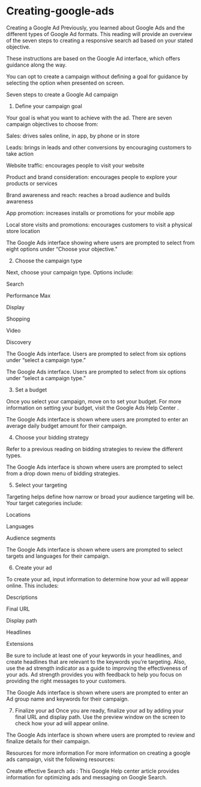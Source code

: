 # Creating-google-ads
Creating a Google Ad
Previously, you learned about Google Ads and the different types of Google Ad formats. This reading will provide an overview of the seven steps to creating a responsive search ad based on your stated objective. 

These instructions are based on the Google Ad interface, which offers guidance along the way. 

You can opt to create a campaign without defining a goal for guidance by selecting the option when presented on screen.

Seven steps to create a Google Ad campaign 
1. Define your campaign goal

Your goal is what you want to achieve with the ad. There are seven campaign objectives to choose from:

Sales: drives sales online, in app, by phone or in store

Leads: brings in leads and other conversions by encouraging customers to take action

Website traffic: encourages people to visit your website

Product and brand consideration: encourages people to explore your products or services

Brand awareness and reach: reaches a broad audience and builds awareness 

App promotion: increases installs or promotions for your mobile app

Local store visits and promotions: encourages customers to visit a physical store location


The Google Ads interface showing where users are prompted to select from eight options under “Choose your objective."

2. Choose the campaign type

Next, choose your campaign type. Options include:

Search

Performance Max

Display

Shopping 

Video 

Discovery


The Google Ads interface. Users are prompted to select from six options under “select a campaign type.”

The Google Ads interface. Users are prompted to select from six options under “select a campaign type.”

3. Set a budget

Once you select your campaign, move on to set your budget. For more information on setting your budget, visit the 
Google Ads Help Center
. 


The Google Ads interface is shown where users are prompted to enter an average daily budget amount for their campaign.

4. Choose your bidding strategy

Refer to a 
previous reading
 on bidding strategies to review the different types.


The Google Ads interface is shown where users are prompted to select from a drop down menu of bidding strategies.

5. Select your targeting

Targeting helps define how narrow or broad your audience targeting will be. Your target categories include:

Locations

Languages 

Audience segments 


The Google Ads interface is shown where users are prompted to select targets and languages for their campaign.

6. Create your ad

To create your ad, input information to determine how your ad will appear online. This includes: 

Descriptions

Final URL

Display path

Headlines

Extensions

Be sure to include at least one of your keywords in your headlines, and create headlines that are relevant to the keywords you’re targeting. Also, use the ad strength indicator as a guide to improving the effectiveness of your ads. Ad strength provides you with feedback to help you focus on providing the right messages to your customers.


The Google Ads interface is shown where users are prompted to enter an Ad group name and keywords for their campaign.

7. Finalize your ad
Once you are ready, finalize your ad by adding your final URL and display path. Use the preview window on the screen to check how your ad will appear online. 


The Google Ads interface is shown where users are prompted to review and finalize details for their campaign.


Resources for more information
For more information on creating a google ads campaign, visit the following resources:

Create effective Search ads
: This Google Help center article provides information for optimizing ads and messaging on Google Search.

